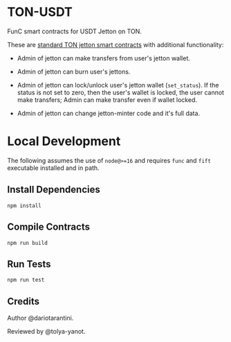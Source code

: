 # TON-USDT

FunC smart contracts for USDT Jetton on TON.

These are [standard TON jetton smart contracts](https://github.com/ton-blockchain/token-contract/tree/369ae089255edbd807eb499792a0a838c2e1b272/ft) with additional functionality:

- Admin of jetton can make transfers from user's jetton wallet.

- Admin of jetton can burn user's jettons.

- Admin of jetton can lock/unlock user's jetton wallet (`set_status`). If the status is not set to zero, then the user's wallet is locked, the user cannot make transfers; Admin can make transfer even if wallet locked.

- Admin of jetton can change jetton-minter code and it's full data.

# Local Development

The following assumes the use of `node@>=16` and requires `func` and `fift` executable installed and in path.

## Install Dependencies

`npm install`

## Compile Contracts

`npm run build`

## Run Tests

`npm run test`

## Credits

Author @dariotarantini.

Reviewed by @tolya-yanot.